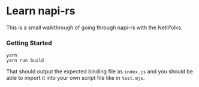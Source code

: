 # Learn napi-rs

This is a small walkthrough of going through napi-rs with the Netlifolks.

### Getting Started

```
yarn
yarn run build
```
That should output the expected binding file as `index.js` and you should be able to import it into your own script file like in `test.mjs`.
